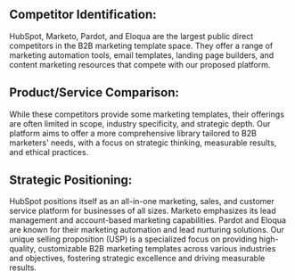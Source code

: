 ## Competitor Identification:
HubSpot, Marketo, Pardot, and Eloqua are the largest public direct competitors in the B2B marketing template space. They offer a range of marketing automation tools, email templates, landing page builders, and content marketing resources that compete with our proposed platform.

## Product/Service Comparison:
While these competitors provide some marketing templates, their offerings are often limited in scope, industry specificity, and strategic depth. Our platform aims to offer a more comprehensive library tailored to B2B marketers' needs, with a focus on strategic thinking, measurable results, and ethical practices.

## Strategic Positioning:
HubSpot positions itself as an all-in-one marketing, sales, and customer service platform for businesses of all sizes. Marketo emphasizes its lead management and account-based marketing capabilities. Pardot and Eloqua are known for their marketing automation and lead nurturing solutions. Our unique selling proposition (USP) is a specialized focus on providing high-quality, customizable B2B marketing templates across various industries and objectives, fostering strategic excellence and driving measurable results.